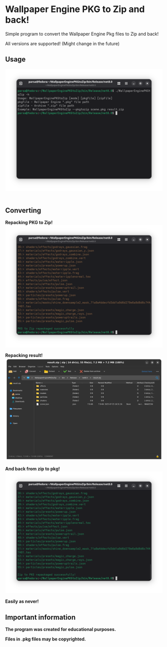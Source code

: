 # Wallpaper Engine PKG to Zip and back!
Simple program to convert the Wallpaper Engine Pkg files to Zip and back!

All versions are supported! (Might change in the future)

## Usage
![Preview of Usage](Usage.png)
 
## Converting
**Repacking PKG to Zip!**
![Preview of Repacking PKG to Zip!](PKGtoZip.png)

**Repacking result!**
![Preview of Repacked Zip!](RepackedZip.png)

**And back from zip to pkg!**
![Preview of Repacked Zip!](ZiptoPKG.png)

**Easily as never!**
 
## Important information
**The program was created for educational purposes.**

**Files in .pkg files may be copyrighted.**
